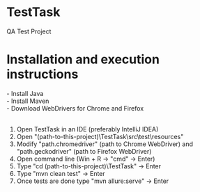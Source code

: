 # TestTask
QA Test Project

# Installation and execution instructions

\- Install Java<br>
\- Install Maven<br>
\- Download WebDrivers for Chrome and Firefox<br>
<br>
1. Open TestTask in an IDE (preferably IntelliJ IDEA)
2. Open "(path-to-this-project)\TestTask\src\test\resources"
3. Modify "path.chromedriver" (path to Chrome WebDriver) and "path.geckodriver" (path to Firefox WebDriver)
4. Open command line (Win + R -> "cmd" -> Enter)
5. Type "cd (path-to-this-project)\TestTask" -> Enter
6. Type "mvn clean test" -> Enter
7. Once tests are done type "mvn allure:serve" -> Enter
